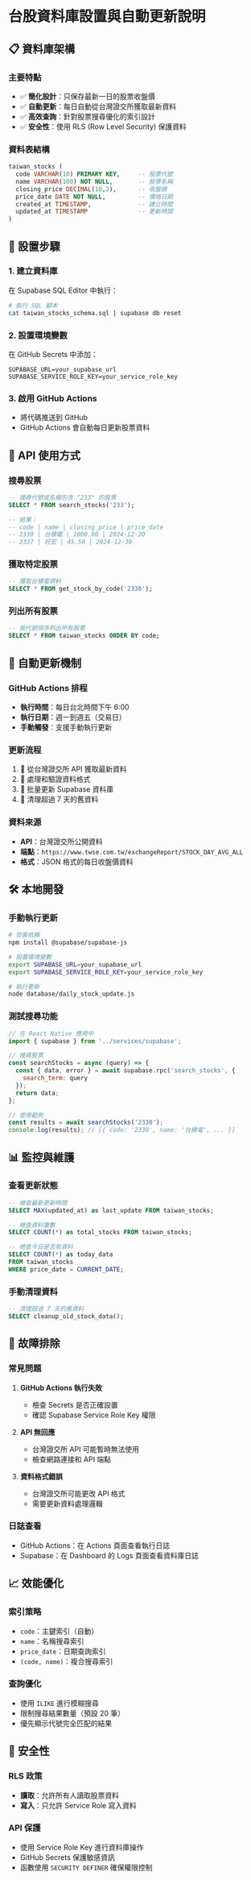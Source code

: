 # 台股資料庫設置與自動更新說明

## 📋 資料庫架構

### 主要特點
- ✅ **簡化設計**：只保存最新一日的股票收盤價
- ✅ **自動更新**：每日自動從台灣證交所獲取最新資料
- ✅ **高效查詢**：針對股票搜尋優化的索引設計
- ✅ **安全性**：使用 RLS (Row Level Security) 保護資料

### 資料表結構
```sql
taiwan_stocks (
  code VARCHAR(10) PRIMARY KEY,     -- 股票代號
  name VARCHAR(100) NOT NULL,       -- 股票名稱  
  closing_price DECIMAL(10,2),      -- 收盤價
  price_date DATE NOT NULL,         -- 價格日期
  created_at TIMESTAMP,             -- 建立時間
  updated_at TIMESTAMP              -- 更新時間
)
```

## 🚀 設置步驟

### 1. 建立資料庫
在 Supabase SQL Editor 中執行：
```bash
# 執行 SQL 腳本
cat taiwan_stocks_schema.sql | supabase db reset
```

### 2. 設置環境變數
在 GitHub Secrets 中添加：
```
SUPABASE_URL=your_supabase_url
SUPABASE_SERVICE_ROLE_KEY=your_service_role_key
```

### 3. 啟用 GitHub Actions
- 將代碼推送到 GitHub
- GitHub Actions 會自動每日更新股票資料

## 📡 API 使用方式

### 搜尋股票
```sql
-- 搜尋代號或名稱包含 "233" 的股票
SELECT * FROM search_stocks('233');

-- 結果：
-- code | name | closing_price | price_date
-- 2330 | 台積電 | 1000.00 | 2024-12-30
-- 2337 | 旺宏 | 45.50 | 2024-12-30
```

### 獲取特定股票
```sql
-- 獲取台積電資料
SELECT * FROM get_stock_by_code('2330');
```

### 列出所有股票
```sql
-- 按代號排序列出所有股票
SELECT * FROM taiwan_stocks ORDER BY code;
```

## 🔄 自動更新機制

### GitHub Actions 排程
- **執行時間**：每日台北時間下午 6:00
- **執行日期**：週一到週五（交易日）
- **手動觸發**：支援手動執行更新

### 更新流程
1. 📡 從台灣證交所 API 獲取最新資料
2. 🔄 處理和驗證資料格式
3. 💾 批量更新 Supabase 資料庫
4. 🧹 清理超過 7 天的舊資料

### 資料來源
- **API**：台灣證交所公開資料
- **端點**：`https://www.twse.com.tw/exchangeReport/STOCK_DAY_AVG_ALL`
- **格式**：JSON 格式的每日收盤價資料

## 🛠️ 本地開發

### 手動執行更新
```bash
# 安裝依賴
npm install @supabase/supabase-js

# 設置環境變數
export SUPABASE_URL=your_supabase_url
export SUPABASE_SERVICE_ROLE_KEY=your_service_role_key

# 執行更新
node database/daily_stock_update.js
```

### 測試搜尋功能
```javascript
// 在 React Native 應用中
import { supabase } from '../services/supabase';

// 搜尋股票
const searchStocks = async (query) => {
  const { data, error } = await supabase.rpc('search_stocks', {
    search_term: query
  });
  return data;
};

// 使用範例
const results = await searchStocks('2330');
console.log(results); // [{ code: '2330', name: '台積電', ... }]
```

## 📊 監控與維護

### 查看更新狀態
```sql
-- 檢查最新更新時間
SELECT MAX(updated_at) as last_update FROM taiwan_stocks;

-- 檢查資料筆數
SELECT COUNT(*) as total_stocks FROM taiwan_stocks;

-- 檢查今日是否有資料
SELECT COUNT(*) as today_data 
FROM taiwan_stocks 
WHERE price_date = CURRENT_DATE;
```

### 手動清理資料
```sql
-- 清理超過 7 天的舊資料
SELECT cleanup_old_stock_data();
```

## 🔧 故障排除

### 常見問題

1. **GitHub Actions 執行失敗**
   - 檢查 Secrets 是否正確設置
   - 確認 Supabase Service Role Key 權限

2. **API 無回應**
   - 台灣證交所 API 可能暫時無法使用
   - 檢查網路連接和 API 端點

3. **資料格式錯誤**
   - 台灣證交所可能更改 API 格式
   - 需要更新資料處理邏輯

### 日誌查看
- GitHub Actions：在 Actions 頁面查看執行日誌
- Supabase：在 Dashboard 的 Logs 頁面查看資料庫日誌

## 📈 效能優化

### 索引策略
- `code`：主鍵索引（自動）
- `name`：名稱搜尋索引
- `price_date`：日期查詢索引
- `(code, name)`：複合搜尋索引

### 查詢優化
- 使用 `ILIKE` 進行模糊搜尋
- 限制搜尋結果數量（預設 20 筆）
- 優先顯示代號完全匹配的結果

## 🔐 安全性

### RLS 政策
- **讀取**：允許所有人讀取股票資料
- **寫入**：只允許 Service Role 寫入資料

### API 保護
- 使用 Service Role Key 進行資料庫操作
- GitHub Secrets 保護敏感資訊
- 函數使用 `SECURITY DEFINER` 確保權限控制
